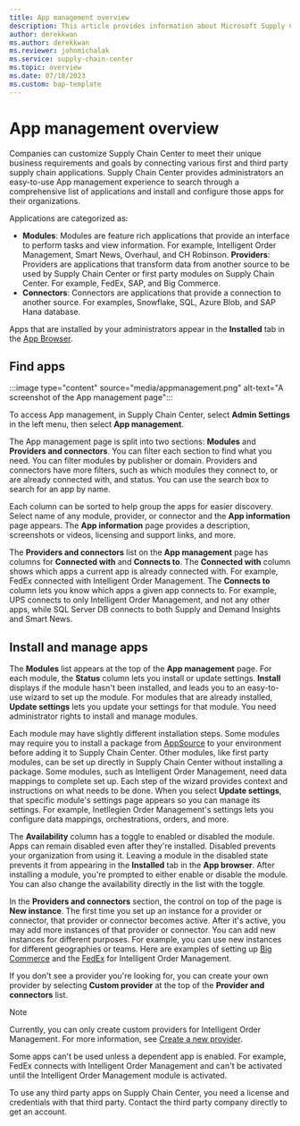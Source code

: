 ```yaml
---
title: App management overview
description: This article provides information about Microsoft Supply Chain Center's App management.
author: derekkwan
ms.author: derekkwan
ms.reviewer: johnmichalak
ms.service: supply-chain-center
ms.topic: overview
ms.date: 07/18/2023
ms.custom: bap-template
---
```


# App management overview

Companies can customize Supply Chain Center to meet their unique business requirements and goals by connecting various first and third party supply chain applications. Supply Chain Center provides administrators an easy-to-use App management experience to search through a comprehensive list of applications and install and configure those apps for their organizations. 

Applications are categorized as:

- **Modules**: Modules are feature rich applications that provide an interface to perform tasks and view information. For example, Intelligent Order Management, Smart News, Overhaul, and CH Robinson.
 **Providers**: Providers are applications that transform data from another source to be used by Supply Chain Center or first party modules on Supply Chain Center. For example, FedEx, SAP, and Big Commerce.
- **Connectors**: Connectors are applications that provide a connection to another source. For examples, Snowflake, SQL, Azure Blob, and SAP Hana database.

Apps that are installed by your administrators appear in the **Installed** tab in the [App Browser](../use/appbrowser.md).

## Find apps
 
:::image type="content" source="media/appmanagement.png" alt-text="A screenshot of the App management page"::: 

To access App management, in Supply Chain Center, select **Admin Settings** in the left menu, then select **App management**.

The App management page is split into two sections: **Modules** and **Providers and connectors**. You can filter each section to find what you need. You can filter modules by publisher or domain. Providers and connectors have more filters, such as which modules they connect to, or are already connected with, and status. You can use the search box to search for an app by name.

Each column can be sorted to help group the apps for easier discovery. Select name of any module, provider, or connector and the **App information** page appears. The **App information** page provides a description, screenshots or videos, licensing and support links, and more.

The **Providers and connectors** list on the **App management** page has columns for **Connected with** and **Connects to**. The **Connected with** column shows which apps a current app is already connected with. For example, FedEx connected with Intelligent Order Management. The **Connects to** column lets you know which apps a given app connects to. For example, UPS connects to only Intelligent Order Management, and not any other apps, while SQL Server DB connects to both Supply and Demand Insights and Smart News.   

## Install and manage apps

The **Modules** list appears at the top of the **App management** page. For each module, the **Status** column lets you install or update settings. **Install** displays if the module hasn't been installed, and leads you to an easy-to-use wizard to set up the module. For modules that are already installed, **Update settings** lets you update your settings for that module. You need administrator rights to install and manage modules.

Each module may have slightly different installation steps. Some modules may require you to install a package from [AppSource](https://appsource.microsoft.com/home) to your environment before adding it to Supply Chain Center. Other modules, like first party modules, can be set up directly in Supply Chain Center without installing a package. Some modules, such as Intelligent Order Management, need data mappings to complete set up. Each step of the wizard provides context and instructions on what needs to be done. 
When you select **Update settings**, that specific module's settings page appears so you can manage its settings. For example, Inetllegien Order Management's settings lets you configure data mappings, orchestrations, orders, and more.

The **Availability** column has a toggle to enabled or disabled the module. Apps can remain disabled even after they're installed. Disabled prevents your organization from using it. Leaving a module in the disabled state prevents it from appearing in the **Installed** tab in the **App browser**. After installing a module, you're prompted to either enable or disable the module. You can also change the availability directly in the list with the toggle.

In the **Providers and connectors** section, the control on top of the page is **New instance**. The first time you set up an instance for a provider or connector, that provider or connector becomes active. After it's active, you may add more instances of that provider or connector. You can add new instances for different purposes. For example, you can use new instances for different geographies or teams. Here are examples of setting up [Big Commerce](/dynamics365/intelligent-order-management/set-up-bigcommerce-provider) and the [FedEx](/dynamics365/intelligent-order-management/set-up-fedex-provider) for Intelligent Order Management.

If you don't see a provider you're looking for, you can create your own provider by selecting **Custom provider** at the top of the **Provider and connectors** list. 

> [!NOTE]
> Currently, you can only create custom providers for Intelligent Order Management. For more information, see [Create a new provider](/dynamics365/intelligent-order-management/create-new-provider). 

Some apps can't be used unless a dependent app is enabled. For example, FedEx connects with Intelligent Order Management and can't be activated until the Intelligent Order Management module is activated.

To use any third party apps on Supply Chain Center, you need a license and credentials with that third party. Contact the third party company directly to get an account.
